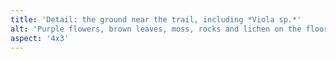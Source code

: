 ```yaml
---
title: 'Detail: the ground near the trail, including *Viola sp.*'
alt: 'Purple flowers, brown leaves, moss, rocks and lichen on the floor of the trail'
aspect: '4x3'
---
```

